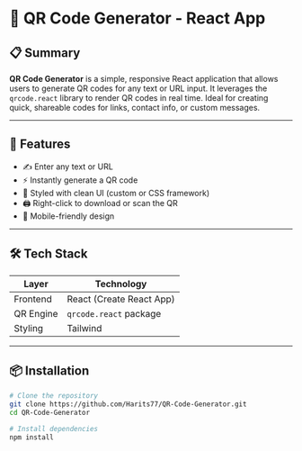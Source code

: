 # 📱 QR Code Generator - React App

## 📋 Summary

**QR Code Generator** is a simple, responsive React application that allows users to generate QR codes for any text or URL input. It leverages the `qrcode.react` library to render QR codes in real time. Ideal for creating quick, shareable codes for links, contact info, or custom messages.

---

## 🚀 Features

- ✍️ Enter any text or URL
- ⚡ Instantly generate a QR code
- 🎨 Styled with clean UI (custom or CSS framework)
- 🖨️ Right-click to download or scan the QR
- 📱 Mobile-friendly design

---

## 🛠️ Tech Stack

| Layer     | Technology            |
|-----------|------------------------|
| Frontend  | React (Create React App) |
| QR Engine | `qrcode.react` package |
| Styling   | Tailwind |

---

## 📦 Installation

```bash
# Clone the repository
git clone https://github.com/Harits77/QR-Code-Generator.git
cd QR-Code-Generator

# Install dependencies
npm install
